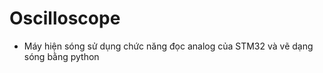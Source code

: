 # Oscilloscope
   - Máy hiện sóng sử dụng chức năng đọc analog của STM32 và vẽ dạng sóng bằng python
